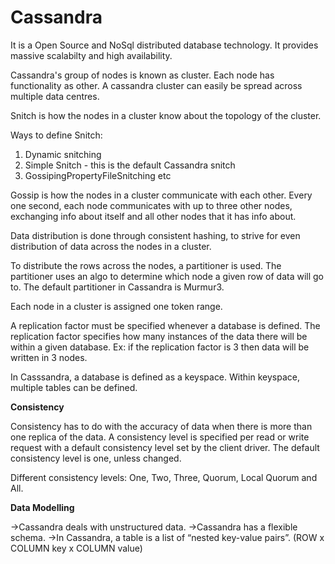 # Cassandra

It is a Open Source and NoSql distributed database technology.
It provides massive scalabilty and high availability.

Cassandra's group of nodes is known as cluster. Each node has functionality as other.
A cassandra cluster can easily be spread across multiple data centres.

Snitch is how the nodes in a cluster know about the topology of the cluster.

Ways to define Snitch:
1. Dynamic snitching
2. Simple Snitch - this is the default Cassandra snitch
3. GossipingPropertyFileSnitching etc

Gossip is how the nodes in a cluster communicate with each other.
Every one second, each node communicates with up to three other nodes, exchanging info about itself and
all other nodes that it has info about.

Data distribution is done through consistent hashing, to strive for even distribution of data across the nodes in a cluster.

To distribute the rows across the nodes, a partitioner is used.
The partitioner uses an algo to determine which node a given row of data will go to. 
The default partitioner in Cassandra is Murmur3.

Each node in a cluster is assigned one token range.

A replication factor must be specified whenever a database is defined.
The replication factor specifies how many instances of the data there will be within a given database.
Ex: if the replication factor is 3 then data will be written in 3 nodes.

In Casssandra, a database is defined as a keyspace.
Within keyspace, multiple tables can be defined.

**Consistency**

Consistency has to do with the accuracy of data when there is more than one replica of the data.
A consistency level is specified per read or write request with a default consistency level set by the client driver.
The default consistency level is one, unless changed.

Different consistency levels: One, Two, Three, Quorum, Local Quorum and All.

**Data Modelling**

->Cassandra deals with unstructured data.
->Cassandra has a flexible schema.
->In Cassandra, a table is a list of “nested key-value pairs”. (ROW x COLUMN key x COLUMN value)









